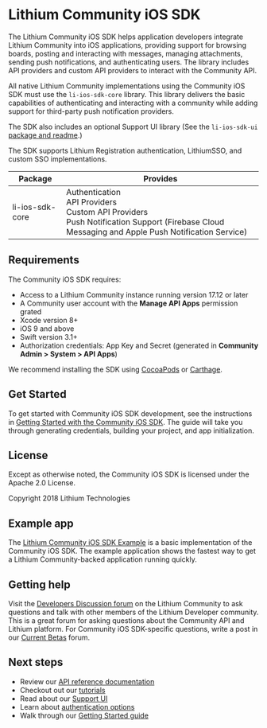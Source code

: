 # Lithium Community iOS SDK 

The Lithium Community iOS SDK helps application developers integrate Lithium Community into iOS applications, providing support for browsing boards, posting and interacting with messages, managing attachments, sending push notifications, and authenticating users. The library includes API providers and custom API providers to interact with the Community API.

All native Lithium Community implementations using the Community iOS SDK must use the `li-ios-sdk-core` library. This library delivers the basic capabilities of authenticating and interacting with a community while adding support for third-party push notification providers.

The SDK also includes an optional Support UI library (See the `li-ios-sdk-ui` [package and readme](https://github.com/lithiumtech/li-ios-sdk-ui).)

The SDK supports Lithium Registration authentication, LithiumSSO, and custom SSO implementations.

| Package | Provides |
| ------- | -------- |
| li-ios-sdk-core	 | Authentication<br>API Providers<br>Custom API Providers<br>Push Notification Support (Firebase Cloud Messaging and Apple Push Notification Service) |

## Requirements
The Community iOS SDK requires:

* Access to a Lithium Community instance running version 17.12 or later
* A Community user account with the **Manage API Apps** permission grated
* Xcode version 8+
* iOS 9 and above 
* Swift version 3.1+ 
* Authorization credentials: App Key and Secret (generated in **Community Admin > System > API Apps**)

We recommend installing the SDK using [CocoaPods](https://cocoapods.org/) or [Carthage](https://github.com/Carthage/Carthage).

## Get Started
To get started with Community iOS SDK development, see the instructions in [Getting Started with the Community iOS SDK](https://github.com/lithiumtech/li-ios-sdk-core/wiki/Getting-Started-with-the-Community-iOS-SDK). The guide will take you through generating credentials, building your project, and app initialization.

## License
Except as otherwise noted, the Community iOS SDK is licensed under the Apache 2.0 License.

Copyright 2018 Lithium Technologies

## Example app
The [Lithium Community iOS SDK Example](https://github.com/lithiumtech/li-ios-sdk-example) is a basic implementation of the Community iOS SDK. The example application shows the fastest way to get a Lithium Community-backed application running quickly. 

## Getting help
Visit the [Developers Discussion forum](https://community.lithium.com/t5/Developer-Discussion/bd-p/studio) on the Lithium Community to ask questions and talk with other members of the Lithium Developer community. This is a great forum for asking questions about the Community API and Lithium platform. For Community iOS SDK-specific questions, write a post in our [Current Betas](https://community.lithium.com/t5/Current-Betas/bd-p/BetaCurrent) forum. 

## Next steps
* Review our [API reference documentation](https://github.com/lithiumtech/li-ios-sdk-core/wiki/Community-iOS-SDK-API-reference)
* Checkout out our [tutorials](https://github.com/lithiumtech/li-ios-sdk-core/wiki/Tutorials)
* Read about our [Support UI](https://github.com/lithiumtech/li-ios-sdk-ui/wiki/Community-iOS-SDK-UI-Overview)
* Learn about [authentication options](https://github.com/lithiumtech/li-ios-sdk-core/wiki/Authenticating-a-user)
* Walk through our [Getting Started guide](https://github.com/lithiumtech/li-ios-sdk-core/wiki/Getting-Started-with-the-Community-iOS-SDK)
